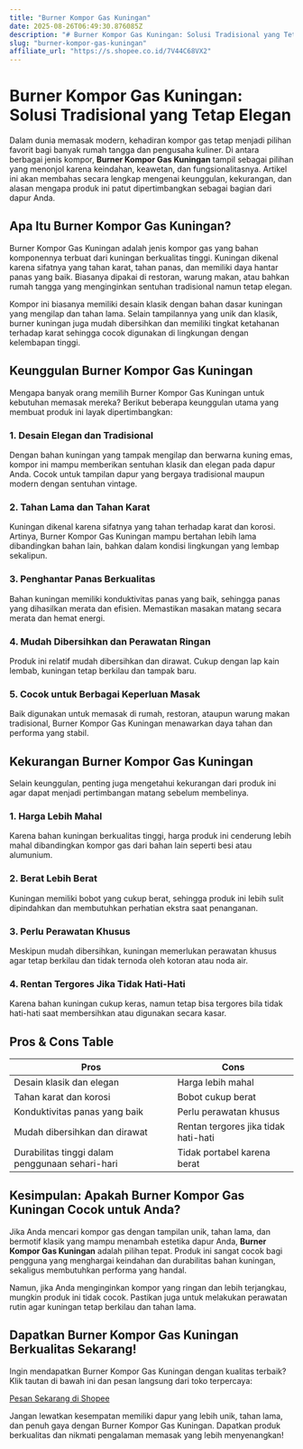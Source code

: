 ```yaml
---
title: "Burner Kompor Gas Kuningan"
date: 2025-08-26T06:49:30.876085Z
description: "# Burner Kompor Gas Kuningan: Solusi Tradisional yang Tetap Elegan..."
slug: "burner-kompor-gas-kuningan"
affiliate_url: "https://s.shopee.co.id/7V44C68VX2"
---
```

# Burner Kompor Gas Kuningan: Solusi Tradisional yang Tetap Elegan

Dalam dunia memasak modern, kehadiran kompor gas tetap menjadi pilihan favorit bagi banyak rumah tangga dan pengusaha kuliner. Di antara berbagai jenis kompor, **Burner Kompor Gas Kuningan** tampil sebagai pilihan yang menonjol karena keindahan, keawetan, dan fungsionalitasnya. Artikel ini akan membahas secara lengkap mengenai keunggulan, kekurangan, dan alasan mengapa produk ini patut dipertimbangkan sebagai bagian dari dapur Anda.

## Apa Itu Burner Kompor Gas Kuningan?

Burner Kompor Gas Kuningan adalah jenis kompor gas yang bahan komponennya terbuat dari kuningan berkualitas tinggi. Kuningan dikenal karena sifatnya yang tahan karat, tahan panas, dan memiliki daya hantar panas yang baik. Biasanya dipakai di restoran, warung makan, atau bahkan rumah tangga yang menginginkan sentuhan tradisional namun tetap elegan.

Kompor ini biasanya memiliki desain klasik dengan bahan dasar kuningan yang mengilap dan tahan lama. Selain tampilannya yang unik dan klasik, burner kuningan juga mudah dibersihkan dan memiliki tingkat ketahanan terhadap karat sehingga cocok digunakan di lingkungan dengan kelembapan tinggi.

## Keunggulan Burner Kompor Gas Kuningan

Mengapa banyak orang memilih Burner Kompor Gas Kuningan untuk kebutuhan memasak mereka? Berikut beberapa keunggulan utama yang membuat produk ini layak dipertimbangkan:

### 1. Desain Elegan dan Tradisional

Dengan bahan kuningan yang tampak mengilap dan berwarna kuning emas, kompor ini mampu memberikan sentuhan klasik dan elegan pada dapur Anda. Cocok untuk tampilan dapur yang bergaya tradisional maupun modern dengan sentuhan vintage.

### 2. Tahan Lama dan Tahan Karat

Kuningan dikenal karena sifatnya yang tahan terhadap karat dan korosi. Artinya, Burner Kompor Gas Kuningan mampu bertahan lebih lama dibandingkan bahan lain, bahkan dalam kondisi lingkungan yang lembap sekalipun.

### 3. Penghantar Panas Berkualitas

Bahan kuningan memiliki konduktivitas panas yang baik, sehingga panas yang dihasilkan merata dan efisien. Memastikan masakan matang secara merata dan hemat energi.

### 4. Mudah Dibersihkan dan Perawatan Ringan

Produk ini relatif mudah dibersihkan dan dirawat. Cukup dengan lap kain lembab, kuningan tetap berkilau dan tampak baru.

### 5. Cocok untuk Berbagai Keperluan Masak

Baik digunakan untuk memasak di rumah, restoran, ataupun warung makan tradisional, Burner Kompor Gas Kuningan menawarkan daya tahan dan performa yang stabil.

## Kekurangan Burner Kompor Gas Kuningan

Selain keunggulan, penting juga mengetahui kekurangan dari produk ini agar dapat menjadi pertimbangan matang sebelum membelinya.

### 1. Harga Lebih Mahal

Karena bahan kuningan berkualitas tinggi, harga produk ini cenderung lebih mahal dibandingkan kompor gas dari bahan lain seperti besi atau alumunium.

### 2. Berat Lebih Berat

Kuningan memiliki bobot yang cukup berat, sehingga produk ini lebih sulit dipindahkan dan membutuhkan perhatian ekstra saat penanganan.

### 3. Perlu Perawatan Khusus

Meskipun mudah dibersihkan, kuningan memerlukan perawatan khusus agar tetap berkilau dan tidak ternoda oleh kotoran atau noda air.

### 4. Rentan Tergores Jika Tidak Hati-Hati

Karena bahan kuningan cukup keras, namun tetap bisa tergores bila tidak hati-hati saat membersihkan atau digunakan secara kasar.

## Pros & Cons Table

| **Pros**                                   | **Cons**                                          |
|--------------------------------------------|--------------------------------------------------|
| Desain klasik dan elegan                  | Harga lebih mahal                              |
| Tahan karat dan korosi                   | Bobot cukup berat                              |
| Konduktivitas panas yang baik           | Perlu perawatan khusus                       |
| Mudah dibersihkan dan dirawat            | Rentan tergores jika tidak hati-hati          |
| Durabilitas tinggi dalam penggunaan sehari-hari | Tidak portabel karena berat                   |

## Kesimpulan: Apakah Burner Kompor Gas Kuningan Cocok untuk Anda?

Jika Anda mencari kompor gas dengan tampilan unik, tahan lama, dan bermotif klasik yang mampu menambah estetika dapur Anda, **Burner Kompor Gas Kuningan** adalah pilihan tepat. Produk ini sangat cocok bagi pengguna yang menghargai keindahan dan durabilitas bahan kuningan, sekaligus membutuhkan performa yang handal.

Namun, jika Anda menginginkan kompor yang ringan dan lebih terjangkau, mungkin produk ini tidak cocok. Pastikan juga untuk melakukan perawatan rutin agar kuningan tetap berkilau dan tahan lama. 

## Dapatkan Burner Kompor Gas Kuningan Berkualitas Sekarang!

Ingin mendapatkan Burner Kompor Gas Kuningan dengan kualitas terbaik? Klik tautan di bawah ini dan pesan langsung dari toko terpercaya:

[Pesan Sekarang di Shopee](https://s.shopee.co.id/7V44C68VX2)

Jangan lewatkan kesempatan memiliki dapur yang lebih unik, tahan lama, dan penuh gaya dengan Burner Kompor Gas Kuningan. Dapatkan produk berkualitas dan nikmati pengalaman memasak yang lebih menyenangkan!